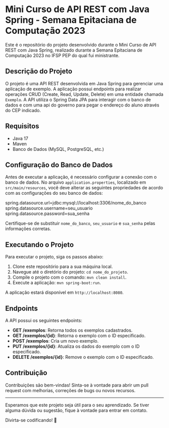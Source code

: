 # Mini Curso de API REST com Java Spring - Semana Epitaciana de Computação 2023

Este é o repositório do projeto desenvolvido durante o Mini Curso de API REST com Java Spring, realizado durante a Semana Epitaciana de Computação 2023 no IFSP PEP do qual fui ministrante.

## Descrição do Projeto

O projeto é uma API REST desenvolvida em Java Spring para gerenciar uma aplicação de exemplo. A aplicação possui endpoints para realizar operações CRUD (Create, Read, Update, Delete) em uma entidade chamada `Exemplo`. A API utiliza o Spring Data JPA para interagir com o banco de dados e com uma api do governo para pegar o endereço do aluno através do CEP indicado.

## Requisitos

- Java 17
- Maven
- Banco de Dados (MySQL, PostgreSQL, etc.)

## Configuração do Banco de Dados

Antes de executar a aplicação, é necessário configurar a conexão com o banco de dados. No arquivo `application.properties`, localizado em `src/main/resources`, você deve alterar as seguintes propriedades de acordo com as configurações do seu banco de dados:

spring.datasource.url=jdbc:mysql://localhost:3306/nome_do_banco
spring.datasource.username=seu_usuario
spring.datasource.password=sua_senha


Certifique-se de substituir `nome_do_banco`, `seu_usuario` e `sua_senha` pelas informações corretas.

## Executando o Projeto

Para executar o projeto, siga os passos abaixo:

1. Clone este repositório para a sua máquina local.
2. Navegue até o diretório do projeto: `cd nome_do_projeto`.
3. Compile o projeto com o comando: `mvn clean install`.
4. Execute a aplicação: `mvn spring-boot:run`.

A aplicação estará disponível em `http://localhost:8080`.

## Endpoints

A API possui os seguintes endpoints:

- **GET /exemplos**: Retorna todos os exemplos cadastrados.
- **GET /exemplos/{id}**: Retorna o exemplo com o ID especificado.
- **POST /exemplos**: Cria um novo exemplo.
- **PUT /exemplos/{id}**: Atualiza os dados do exemplo com o ID especificado.
- **DELETE /exemplos/{id}**: Remove o exemplo com o ID especificado.

## Contribuição

Contribuições são bem-vindas! Sinta-se à vontade para abrir um pull request com melhorias, correções de bugs ou novos recursos.

---

Esperamos que este projeto seja útil para o seu aprendizado. Se tiver alguma dúvida ou sugestão, fique à vontade para entrar em contato.

Divirta-se codificando! 🚀

